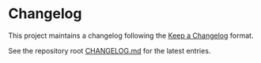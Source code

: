 # Changelog

This project maintains a changelog following the [Keep a Changelog](https://keepachangelog.com/) format.

See the repository root [CHANGELOG.md](../CHANGELOG.md) for the latest entries.

